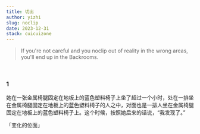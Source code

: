 ```yaml
---
title: 切出
author: yizhi
slug: noclip
date: 2023-12-31
stack: cuicuizone
---
```


> If you're not careful and you noclip out of reality in the wrong areas, you'll end up in the Backrooms.
<br/>

### 1
她在一张金属椅腿固定在地板上的蓝色塑料椅子上坐了超过一个小时，处在一排坐在金属椅腿固定在地板上的蓝色塑料椅子的人之中，对面也是一排人坐在金属椅腿固定在地板上的蓝色塑料椅子上。这个时候，按照她后来的话说，“我发现了。”

「变化的位面」


<br/>